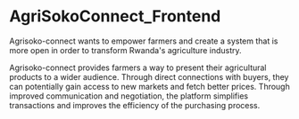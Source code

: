 # AgriSokoConnect_Frontend

Agrisoko-connect wants to empower farmers and create a system that is more open in order to transform Rwanda's agriculture industry.

Agrisoko-connect provides farmers a way to present their agricultural products to a wider audience. Through direct connections with buyers, they can potentially gain access to new markets and fetch better prices. Through improved communication and negotiation, the platform simplifies transactions and improves the efficiency of the purchasing process.
